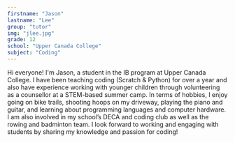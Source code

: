 ```yaml
---
firstname: "Jason"
lastname: "Lee"
group: "tutor"
img: "jlee.jpg"
grade: 12
school: "Upper Canada College"
subject: "Coding"
---
```


Hi everyone! I'm Jason, a student in the IB program at Upper Canada College. I have been teaching coding (Scratch & Python) for over a year and also have experience working with younger children through volunteering as a counsellor at a STEM-based summer camp. In terms of hobbies, I enjoy going on bike trails, shooting hoops on my driveway, playing the piano and guitar, and learning about programming languages and computer hardware. I am also involved in my school’s DECA and coding club as well as the rowing and badminton team. I look forward to working and engaging with students by sharing my knowledge and passion for coding!